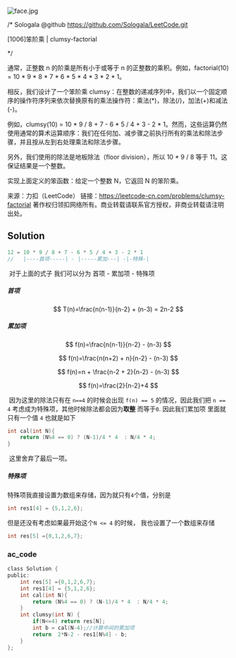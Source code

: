 ![face.jpg](https://pic.leetcode-cn.com/5f44c38cfca16ba4f3886e1c9e298c5ab18a215dc25e965ec357a430e783b3af-face.jpg)

/*
    Sologala   @github    https://github.com/Sologala/LeetCode.git

   [1006]笨阶乘
     |     clumsy-factorial

*/

通常，正整数 n 的阶乘是所有小于或等于 n 的正整数的乘积。例如，factorial(10) = 10 * 9 * 8 * 7 * 6 * 5 * 4 * 3 * 2 * 1。

相反，我们设计了一个笨阶乘 clumsy：在整数的递减序列中，我们以一个固定顺序的操作符序列来依次替换原有的乘法操作符：乘法(*)，除法(/)，加法(+)和减法(-)。

例如，clumsy(10) = 10 * 9 / 8 + 7 - 6 * 5 / 4 + 3 - 2 * 1。然而，这些运算仍然使用通常的算术运算顺序：我们在任何加、减步骤之前执行所有的乘法和除法步骤，并且按从左到右处理乘法和除法步骤。

另外，我们使用的除法是地板除法（floor division），所以 10 * 9 / 8 等于 11。这保证结果是一个整数。

实现上面定义的笨函数：给定一个整数 N，它返回 N 的笨阶乘。

来源：力扣（LeetCode）
链接：https://leetcode-cn.com/problems/clumsy-factorial
著作权归领扣网络所有。商业转载请联系官方授权，非商业转载请注明出处。

## **Solution** 

```c
12 = 10 * 9 / 8 + 7 - 6 * 5 / 4 + 3 - 2 * 1
//	 |----首项-----| - |-----累加---| -|-特殊-| 
```

​     对于上面的式子 我们可以分为 首项 - 累加项 - 特殊项

##### 首项​	

$$
T(n)=\frac{n(n-1)}{n-2} + (n-3) = 2n-2
$$

##### 累加项

$$
f(n)=\frac{n(n-1)}{n-2} - (n-3)
$$

$$
f(n)=\frac{n(n+2) + n}{n-2} - (n-3)
$$

$$
f(n)=n + \frac{n-2 + 2}{n-2} - (n-3)
$$

$$
f(n)=\frac{2}{n-2}+4
$$

​	因为这里的除法只有在 `n==4` 的时候会出现 `f(n) == 5` 的情况，因此我们把 `n == 4` 考虑成为特殊项，其他时候除法都会因为**取整** 而等于`0`. 因此我们累加项 里面就只有一个值 `4` 也就是如下

```c
int cal(int N){
    return (N%4 == 0) ? (N-1)/4 * 4  : N/4 * 4;
} 
```

​	这里舍弃了最后一项。

##### 特殊项

​	特殊项我直接设置为数组来存储，因为就只有`4`个值，分别是

```c
int res1[4] = {5,1,2,6};
```

但是还没有考虑如果最开始这个`N <= 4` 的时候， 我也设置了一个数组来存储

```c
int res[5] ={0,1,2,6,7};
```

### **ac_code**

```c
class Solution {
public:
    int res[5] ={0,1,2,6,7};
    int res1[4] = {5,1,2,6};
    int cal(int N){
        return (N%4 == 0) ? (N-1)/4 * 4  : N/4 * 4;
    } 
    int clumsy(int N) {
        if(N<=4) return res[N];
        int b = cal(N-4);//计算中间的累加项
        return  2*N-2 - res1[N%4] - b; 
    }
};
```